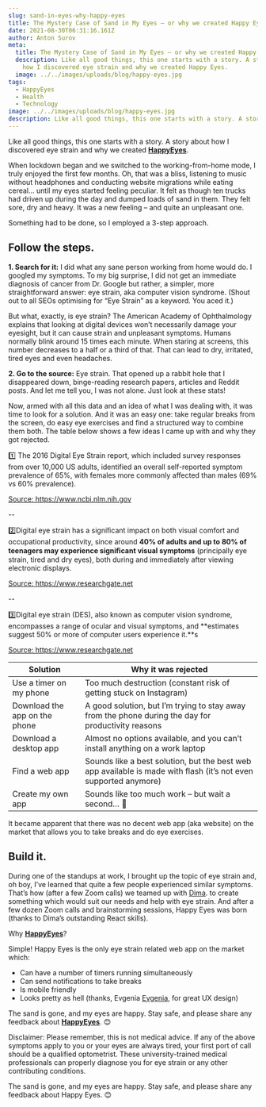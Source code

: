 ```yaml
---
slug: sand-in-eyes-why-happy-eyes
title: The Mystery Case of Sand in My Eyes – or why we created Happy Eyes.
date: 2021-08-30T06:31:16.161Z
author: Anton Surov
meta:
  title: The Mystery Case of Sand in My Eyes – or why we created Happy Eyes.
  description: Like all good things, this one starts with a story. A story about
    how I discovered eye strain and why we created Happy Eyes.
  image: ../../images/uploads/blog/happy-eyes.jpg
tags:
  - HappyEyes
  - Health
  - Technology
image: ../../images/uploads/blog/happy-eyes.jpg
description: Like all good things, this one starts with a story. A story about how I discovered eye strain and why we created Happy Eyes.
---
```

Like all good things, this one starts with a story. A story about how I discovered eye strain and why we created **[HappyEyes](https://happyeyes.io)**.

When lockdown began and we switched to the working-from-home mode, I truly enjoyed the first few months. Oh, that was a bliss, listening to music without headphones and conducting website migrations while eating cereal… until my eyes started feeling peculiar. It felt as though ten trucks had driven up during the day and dumped loads of sand in them. They felt sore, dry and heavy. It was a new feeling – and quite an unpleasant one. 

Something had to be done, so I employed a 3-step approach. 

## Follow the steps.

**1. Search for it:** I did what any sane person working from home would do. I googled my symptoms. To my big surprise, I did not get an immediate diagnosis of cancer from Dr. Google but rather, a simpler, more straightforward answer: eye strain, aka computer vision syndrome. (Shout out to all SEOs optimising for “Eye Strain” as a keyword. You aced it.) 

<Interesting>But what, exactly, is eye strain? The American Academy of Ophthalmology explains that looking at digital devices won’t necessarily damage your eyesight, but it can cause strain and unpleasant symptoms. Humans normally blink around 15 times each minute. When staring at screens, this number decreases to a half or a third of that. That can lead to dry, irritated, tired eyes and even headaches.</Interesting>

**2. Go to the source:** Eye strain. That opened up a rabbit hole that I disappeared down, binge-reading research papers, articles and Reddit posts. And let me tell you, I was not alone. Just look at these stats!

Now, armed with all this data and an idea of what I was dealing with, it was time to look for a solution. And it was an easy one: take regular breaks from the screen, do easy eye exercises and find a structured way to combine them both. The table below shows a few ideas I came up with and why they got rejected.

<Stat>
1️⃣
The 2016 Digital Eye Strain report, which included survey responses from over 10,000 US adults, identified an overall self-reported symptom prevalence of 65%, with females more commonly affected than males (69% vs 60% prevalence).  

<a href="" target="_blank" rel="noopener noreferrer" class="underline colors.coolGray-50" to="https://www.ncbi.nlm.nih.gov/pmc/articles/PMC6020759/">  Source: https://www.ncbi.nlm.nih.gov</a>

\--

2️⃣Digital eye strain has a signiﬁcant impact on both visual comfort and occupational productivity, since around **40% of adults and up to 80% of teenagers may experience signiﬁcant visual symptoms** (principally eye strain, tired and dry eyes), both during and immediately after viewing electronic displays. 

<a href="" target="_blank" rel="noopener noreferrer" class="underline colors.coolGray-50" to="https://www.researchgate.net/publication/295902618_Computer_vision_syndrome_aka_digital_eye_strain">  Source: https://www.researchgate.net</a>

\--

3️⃣Digital eye strain (DES), also known as computer vision syndrome, encompasses a range of ocular and visual symptoms, and **estimates suggest 50% or more of computer users experience it.**s

<a href="" target="_blank" rel="noopener noreferrer" class="underline colors.coolGray-50" to="https://www.researchgate.net/publication/324556803_Digital_eye_strain_Prevalence_measurement_and_amelioration">  Source: https://www.researchgate.net</a>

</Stat>

| Solution                      | Why it was rejected                                                                                              |
| ----------------------------- | ---------------------------------------------------------------------------------------------------------------- |
| Use a timer on my phone       | Too much destruction (constant risk of getting stuck on Instagram)                                               |
| Download the app on the phone | A good solution, but I’m trying to stay away from the phone during the day for productivity reasons              |
| Download a desktop app        | Almost no options available, and you can’t install anything on a work laptop                                     |
| Find a web app                | Sounds like a best solution, but the best web app available is made with flash (it’s not even supported anymore) |
| Create my own app             | Sounds like too much work – but wait a second… 🤔                                                                |

It became apparent that there was no decent web app (aka website) on the market that allows you to take breaks and do eye exercises. 

## Build it.

During one of the standups at work, I brought up the topic of eye strain and, oh boy, I’ve learned that quite a few people experienced similar symptoms. That’s how (after a few Zoom calls) we teamed up with [Dima](https://www.linkedin.com/in/dkovtunov/). to create something which would suit our needs and help with eye strain. And after a few dozen Zoom calls and brainstorming sessions, Happy Eyes was born (thanks to Dima’s outstanding React skills). 

Why **[HappyEyes](https://happyeyes.io)**? 

Simple! Happy Eyes is the only eye strain related web app on the market which:

* Can have a number of timers running simultaneously 
* Can send notifications to take breaks 
* Is mobile friendly 
* Looks pretty as hell (thanks, Evgenia [Evgenia](https://www.behance.net/byshikzhe), for great UX design)

The sand is gone, and my eyes are happy. Stay safe, and please share any feedback about **[HappyEyes](https://happyeyes.io)**. 😊 

<Warning> Disclaimer: Please remember, this is not medical advice. If any of the above symptoms apply to you or your eyes are always tired, your first port of call should be a qualified optometrist. These university-trained medical professionals can properly diagnose you for eye strain or any other contributing conditions.</Warning>

The sand is gone, and my eyes are happy. Stay safe, and please share any feedback about Happy Eyes. 😊